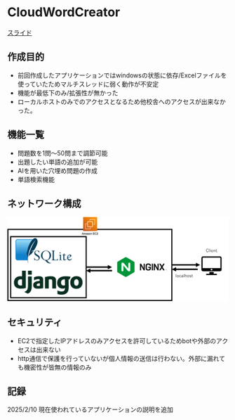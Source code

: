 # CloudWordCreator

[スライド](https://github.com/CloudWordCreator/.github/blob/main/%E3%82%B9%E3%83%A9%E3%82%A4%E3%83%89.pdf)

## 作成目的

- 前回作成したアプリケーションではwindowsの状態に依存/Excelファイルを使っていたためマルチスレッドに弱く動作が不安定
- 機能が最低下のみ/拡張性が無かった
- ローカルホストのみでのアクセスとなるため他校舎へのアクセスが出来なかった。

## 機能一覧

- 問題数を1問～50問まで調節可能
- 出題したい単語の追加が可能
- AIを用いた穴埋め問題の作成
- 単語検索機能

## ネットワーク構成

![images\ネットワーク構成.png](https://github.com/CloudWordCreator/.github/blob/main/images/%E3%83%8D%E3%83%83%E3%83%88%E3%83%AF%E3%83%BC%E3%82%AF%E6%A7%8B%E6%88%90.png?raw=true)

## セキュリティ

- EC2で指定したIPアドレスのみアクセスを許可しているためbotや外部のアクセスは出来ない
- http通信で保護を行っていないが個人情報の送信は行わない。外部に漏れても機密性が皆無の情報のみ

## 記録

2025/2/10
現在使われているアプリケーションの説明を追加
